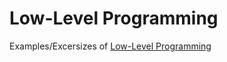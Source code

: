 # Low-Level Programming

Examples/Excersizes of [Low-Level Programming](https://www.apress.com/jp/book/9781484224021)
